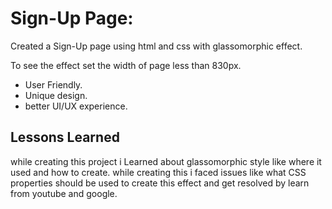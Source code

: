# Sign-Up Page:

Created a Sign-Up page using html and css with glassomorphic effect.

To see the effect set the width of page less than 830px.

* User Friendly.
* Unique design.
* better UI/UX experience.




## Lessons Learned

while creating this project i Learned about glassomorphic style like where it used and how to create. while creating this i faced issues like what CSS properties should be used to create this effect and get resolved by learn from youtube and google. 

